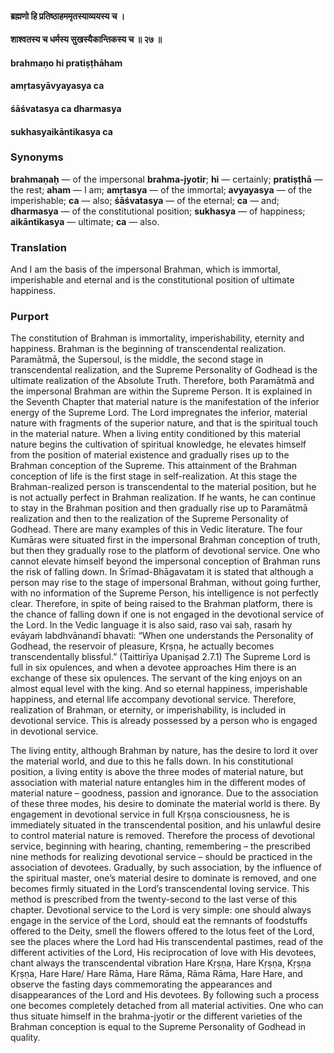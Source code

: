 #### ब्रह्मणो हि प्रतिष्ठाहममृतस्याव्ययस्य च ।
#### शाश्वतस्य च धर्मस्य सुखस्यैकान्तिकस्य च ॥ २७ ॥

#### brahmaṇo hi pratiṣṭhāham
#### amṛtasyāvyayasya ca
#### śāśvatasya ca dharmasya
#### sukhasyaikāntikasya ca

### Synonyms

**brahmaṇaḥ** — of the impersonal **brahma-jyotir**; **hi** — certainly; **pratiṣṭhā** — the rest; **aham** — I am; **amṛtasya** — of the immortal; **avyayasya** — of the imperishable; **ca** — also; **śāśvatasya** — of the eternal; **ca** — and; **dharmasya** — of the constitutional position; **sukhasya** — of happiness; **aikāntikasya** — ultimate; **ca** — also.

### Translation

And I am the basis of the impersonal Brahman, which is immortal, imperishable and eternal and is the constitutional position of ultimate happiness.

### Purport

The constitution of Brahman is immortality, imperishability, eternity and happiness. Brahman is the beginning of transcendental realization. Paramātmā, the Supersoul, is the middle, the second stage in transcendental realization, and the Supreme Personality of Godhead is the ultimate realization of the Absolute Truth. Therefore, both Paramātmā and the impersonal Brahman are within the Supreme Person. It is explained in the Seventh Chapter that material nature is the manifestation of the inferior energy of the Supreme Lord. The Lord impregnates the inferior, material nature with fragments of the superior nature, and that is the spiritual touch in the material nature. When a living entity conditioned by this material nature begins the cultivation of spiritual knowledge, he elevates himself from the position of material existence and gradually rises up to the Brahman conception of the Supreme. This attainment of the Brahman conception of life is the first stage in self-realization. At this stage the Brahman-realized person is transcendental to the material position, but he is not actually perfect in Brahman realization. If he wants, he can continue to stay in the Brahman position and then gradually rise up to Paramātmā realization and then to the realization of the Supreme Personality of Godhead. There are many examples of this in Vedic literature. The four Kumāras were situated first in the impersonal Brahman conception of truth, but then they gradually rose to the platform of devotional service. One who cannot elevate himself beyond the impersonal conception of Brahman runs the risk of falling down. In Śrīmad-Bhāgavatam it is stated that although a person may rise to the stage of impersonal Brahman, without going further, with no information of the Supreme Person, his intelligence is not perfectly clear. Therefore, in spite of being raised to the Brahman platform, there is the chance of falling down if one is not engaged in the devotional service of the Lord. In the Vedic language it is also said, raso vai saḥ, rasaṁ hy evāyaṁ labdhvānandī bhavati: “When one understands the Personality of Godhead, the reservoir of pleasure, Kṛṣṇa, he actually becomes transcendentally blissful.” (Taittirīya Upaniṣad 2.7.1) The Supreme Lord is full in six opulences, and when a devotee approaches Him there is an exchange of these six opulences. The servant of the king enjoys on an almost equal level with the king. And so eternal happiness, imperishable happiness, and eternal life accompany devotional service. Therefore, realization of Brahman, or eternity, or imperishability, is included in devotional service. This is already possessed by a person who is engaged in devotional service.

The living entity, although Brahman by nature, has the desire to lord it over the material world, and due to this he falls down. In his constitutional position, a living entity is above the three modes of material nature, but association with material nature entangles him in the different modes of material nature – goodness, passion and ignorance. Due to the association of these three modes, his desire to dominate the material world is there. By engagement in devotional service in full Kṛṣṇa consciousness, he is immediately situated in the transcendental position, and his unlawful desire to control material nature is removed. Therefore the process of devotional service, beginning with hearing, chanting, remembering – the prescribed nine methods for realizing devotional service – should be practiced in the association of devotees. Gradually, by such association, by the influence of the spiritual master, one’s material desire to dominate is removed, and one becomes firmly situated in the Lord’s transcendental loving service. This method is prescribed from the twenty-second to the last verse of this chapter. Devotional service to the Lord is very simple: one should always engage in the service of the Lord, should eat the remnants of foodstuffs offered to the Deity, smell the flowers offered to the lotus feet of the Lord, see the places where the Lord had His transcendental pastimes, read of the different activities of the Lord, His reciprocation of love with His devotees, chant always the transcendental vibration Hare Kṛṣṇa, Hare Kṛṣṇa, Kṛṣṇa Kṛṣṇa, Hare Hare/ Hare Rāma, Hare Rāma, Rāma Rāma, Hare Hare, and observe the fasting days commemorating the appearances and disappearances of the Lord and His devotees. By following such a process one becomes completely detached from all material activities. One who can thus situate himself in the brahma-jyotir or the different varieties of the Brahman conception is equal to the Supreme Personality of Godhead in quality.